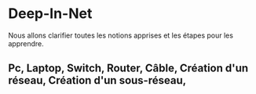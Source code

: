 # Deep-In-Net
Nous allons clarifier toutes les notions apprises et les étapes pour les apprendre.

## Pc, Laptop, Switch, Router, Câble, Création d'un réseau, Création d'un sous-réseau, 